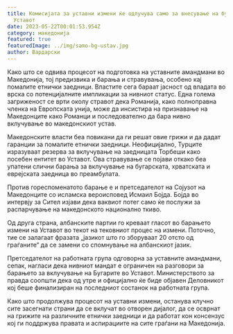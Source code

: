 ```yaml
---
title: Комисијата за уставни измени ќе одлучува само за внесување на бугарите во
  Уставот
date: 2023-05-22T00:01:53.954Z
category: македонија
featured: true
featuredImage: ../img/samo-bg-ustav.jpg
author: Вардарски
---
```

Како што се одвива процесот на подготовка на уставните амандмани во Македонија, тој предизвика и барања и стравувања, особено кај помалите етнички заедници. Властите сега бараат јасност од владата во врска со потенцијалните импликации за нивниот статус. Една голема загриженост се врти околу стравот дека Романија, како полноправна членка на Европската унија, може да инсистира на признавање на Македонците како Романци и последователно да бара нивно вклучување во македонскиот устав.

Македонските власти беа повикани да ги решат овие грижи и да дадат гаранции за помалите етнички заедници. Неофицијално, Турците изразуваат резерва за вклучување на заедницата Торбеши како посебен ентитет во Уставот. Ова стравување се појави откако беа упатени слични барања за вклучување на бугарската, хрватската и еврејската заедница во преамбулата.

Против гореспоменатото барање е и претседателот на Сојузот на Македонците со исламска вероисповед Исмаил Бојда. Бојда во интервју за Сител изјави дека ваквиот потег само ќе послужи за распарчување на македонското национално ткиво.

Од друга страна, албанските партии го креваат гласот во барањето измени на Уставот во текот на тековниот процес на измени. Поточно, тие се залагаат фразата „јазикот што го зборуваат 20 отсто од граѓаните“ да се замени со спомнување на албанскиот јазик.

Претседателот на работната група одговорна за уставните амандмани, сепак, нагласи дека нивниот мандат е ограничен на разговори за барањето за вклучување на Бугарите во Уставот. Министерството за правда соопшти дека од утре и официјално ќе биде објавен Деловникот кој беше финализиран на последниот состанок на работната група.

Како што продолжува процесот на уставни измени, останува клучно сите засегнати страни да се вклучат во отворен дијалог, да се осврнат на грижите на различните етнички заедници и да работат кон консензус кој ги поддржува правата и аспирациите на сите граѓани на Македонија.